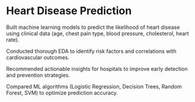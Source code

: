 # Heart Disease Prediction

Built machine learning models to predict the likelihood of heart disease using clinical data (age, chest pain type, blood pressure, cholesterol, heart rate).

Conducted thorough EDA to identify risk factors and correlations with cardiovascular outcomes.

Recommended actionable insights for hospitals to improve early detection and prevention strategies.

Compared ML algorithms (Logistic Regression, Decision Trees, Random Forest, SVM) to optimize prediction accuracy.
